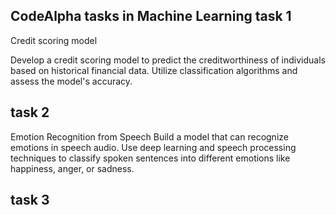 CodeAlpha tasks in Machine Learning 
task 1
------
Credit scoring model

Develop a credit scoring model to predict the
creditworthiness of individuals based on historical
financial data. Utilize classification algorithms and
assess the model's accuracy. 

task 2
--------
Emotion Recognition from Speech
Build a model that can recognize emotions in speech
audio. Use deep learning and speech processing
techniques to classify spoken sentences into different
emotions like happiness, anger, or sadness.

task 3
-------
